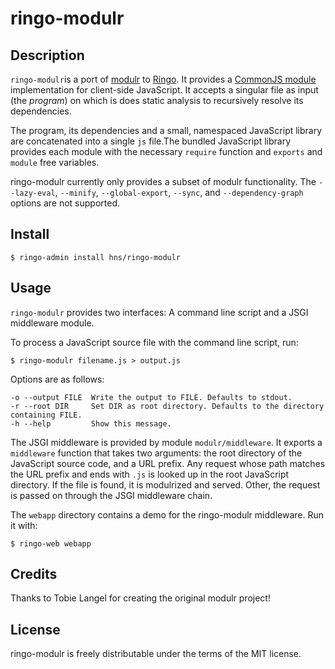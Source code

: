 ringo-modulr
============

Description
-----------

`ringo-modulr`is  a port of [modulr] to [Ringo]. It provides a [CommonJS module]
implementation for client-side JavaScript. It accepts a singular file as input
(the _program_) on which is does static analysis to recursively resolve its
dependencies.

[modulr]: http://github.com/codespeaks/modulr
[Ringo]: http://ringojs.org/

[CommonJS module]: (http://commonjs.org/specs/modules/1.0.html)

The program, its dependencies and a small, namespaced JavaScript library are
concatenated into a single `js` file.The bundled JavaScript library provides
each module with the necessary `require` function and `exports` and `module`
free variables.

ringo-modulr currently only provides a subset of modulr functionality.
The `--lazy-eval`, `--minify`, `--global-export`, `--sync`, and
`--dependency-graph` options are not supported.

Install
-------

    $ ringo-admin install hns/ringo-modulr

Usage
-----

`ringo-modulr` provides two interfaces: A command line script and a JSGI
middleware module.

To process a JavaScript source file with the command line script, run:

    $ ringo-modulr filename.js > output.js

Options are as follows:

    -o --output FILE  Write the output to FILE. Defaults to stdout.
    -r --root DIR     Set DIR as root directory. Defaults to the directory containing FILE.
    -h --help         Show this message.

The JSGI middleware is provided by module `modulr/middleware`. It exports a `middleware`
function that takes two arguments: the root directory of the JavaScript source code,
and a URL prefix. Any request whose path matches the URL prefix and ends with `.js`
is looked up in the root JavaScript directory. If the file is found, it is modulrized
and served. Other, the request is passed on through the JSGI middleware chain.

The `webapp` directory contains a demo for the ringo-modulr middleware. Run it with:

    $ ringo-web webapp

Credits
-------

Thanks to Tobie Langel for creating the original modulr project!

License
-------

ringo-modulr is freely distributable under the terms of the MIT license.
